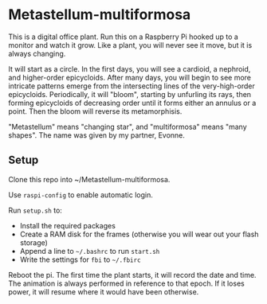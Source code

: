 # Metastellum-multiformosa

This is a digital office plant. Run this on a Raspberry Pi hooked up to a monitor and watch it grow. Like a plant, you will never see it move, but it is always changing.

It will start as a circle. In the first days, you will see a cardioid, a nephroid, and higher-order epicycloids. After many days, you will begin to see more intricate patterns emerge from the intersecting lines of the very-high-order epicycloids. Periodically, it will "bloom", starting by unfurling its rays, then forming epicycloids of decreasing order until it forms either an annulus or a point. Then the bloom will reverse its metamorphisis.

"Metastellum" means "changing star", and "multiformosa" means "many shapes". The name was given by my partner, Evonne.

## Setup

Clone this repo into ~/Metastellum-multiformosa.

Use `raspi-config` to enable automatic login.

Run `setup.sh` to:
* Install the required packages
* Create a RAM disk for the frames (otherwise you will wear out your flash storage)
* Append a line to `~/.bashrc` to run `start.sh`
* Write the settings for `fbi` to `~/.fbirc`

Reboot the pi. The first time the plant starts, it will record the date and time. The animation is always performed in reference to that epoch. If it loses power, it will resume where it would have been otherwise.
